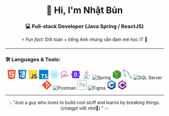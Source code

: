 <h1 align="center">👋 Hi, I'm Nhật Bủn</h1>
<h3 align="center">💻 Full-stack Developer (Java Spring / ReactJS)</h3>

<p align="center">⚡ <em>Fun fact:</em> Dốt toán + tiếng Anh nhưng vẫn đam mê học IT 🐧</p>

---




### 🛠️ Languages & Tools:

<p align="center">
  <!-- Frontend -->
  <img src="https://raw.githubusercontent.com/devicons/devicon/master/icons/html5/html5-original.svg" alt="HTML5" width="30"/>
  <img src="https://raw.githubusercontent.com/devicons/devicon/master/icons/css3/css3-original.svg" alt="CSS3" width="30"/>
  <img src="https://raw.githubusercontent.com/devicons/devicon/master/icons/javascript/javascript-original.svg" alt="JavaScript" width="30"/>
  <img src="https://raw.githubusercontent.com/devicons/devicon/master/icons/typescript/typescript-original.svg" alt="TypeScript" width="30"/>
  <img src="https://raw.githubusercontent.com/devicons/devicon/master/icons/react/react-original.svg" alt="ReactJS" width="30"/>
  <img src="https://raw.githubusercontent.com/devicons/devicon/master/icons/sass/sass-original.svg" alt="Sass" width="30"/>
  <img src="https://raw.githubusercontent.com/devicons/devicon/master/icons/bootstrap/bootstrap-plain.svg" alt="Bootstrap" width="30"/>

  <!-- Backend -->
  <img src="https://raw.githubusercontent.com/devicons/devicon/master/icons/java/java-original.svg" alt="Java" width="30"/>
  <img src="https://www.vectorlogo.zone/logos/springio/springio-icon.svg" alt="Spring" width="30"/>
  <img src="https://raw.githubusercontent.com/devicons/devicon/master/icons/nodejs/nodejs-original.svg" alt="NodeJS" width="30"/>

  <!-- Database -->
  <img src="https://raw.githubusercontent.com/devicons/devicon/master/icons/mysql/mysql-original.svg" alt="MySQL" width="30"/>
  <img src="https://www.svgrepo.com/show/303229/microsoft-sql-server-logo.svg" alt="SQL Server" width="30"/>

  <!-- Tools -->
  <img src="https://raw.githubusercontent.com/devicons/devicon/master/icons/git/git-original.svg" alt="Git" width="30"/>
  <img src="https://www.vectorlogo.zone/logos/getpostman/getpostman-icon.svg" alt="Postman" width="30"/>
  <img src="https://raw.githubusercontent.com/devicons/devicon/master/icons/photoshop/photoshop-line.svg" alt="Photoshop" width="30"/>
  <img src="https://www.vectorlogo.zone/logos/figma/figma-icon.svg" alt="Figma" width="30"/>

  <!-- Others -->
  <img src="https://raw.githubusercontent.com/devicons/devicon/master/icons/cplusplus/cplusplus-original.svg" alt="C++" width="30"/>
  <img src="https://raw.githubusercontent.com/devicons/devicon/master/icons/csharp/csharp-original.svg" alt="C#" width="30"/>
</p>


---

<p align="center">💡 "Just a guy who loves to build cool stuff and learns by breaking things.(chatgpt viết nhớ🐧) " 💥</p>
